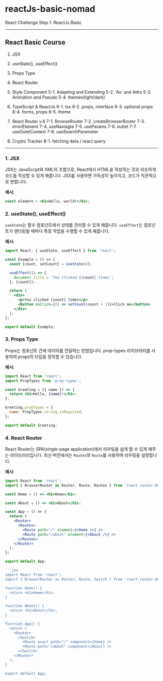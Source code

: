 # reactJs-basic-nomad

React Challenge Step 1. ReactJs Basic

---

## React Basic Course

1. JSX
2. useState(), useEffect()
3. Props Type
4. React Router

5. Style Component
   5-1. Adapting and Extending
   5-2. 'As' and Attrs
   5-3. Animation and Pseudo
   5-4. themes(light/dark)

6. TypeScript & ReactJs
   6-1. tsx
   6-2. props, interface
   6-3. optional props
   6-4. forms, props
   6-5. theme

7. React Router v.6
   7-1. BrowseRouter
   7-2. createBrowserRouter
   7-3. errorElement
   7-4. useNaviagte
   7-5. useParams
   7-6. outlet
   7-7. useOuletContext
   7-8. useSearchParameter

8. Crypto Tracker
   8-1. fetching data / react query

---

### 1. JSX

JSX는 JavaScript와 XML의 조합으로, React에서 HTML을 작성하는 것과 비슷하게 코드를 작성할 수 있게 해줍니다. JSX를 사용하면 가독성이 높아지고, 코드가 직관적으로 변합니다.

**예시:**

```jsx
const element = <h1>Hello, world!</h1>;
```

### 2. useState(), useEffect()

`useState`는 함수 컴포넌트에서 상태를 관리할 수 있게 해줍니다. `useEffect`는 컴포넌트가 렌더링될 때마다 특정 작업을 수행할 수 있게 해줍니다.

**예시:**

```jsx
import React, { useState, useEffect } from 'react';

const Example = () => {
  const [count, setCount] = useState(0);

  useEffect(() => {
    document.title = `You clicked ${count} times`;
  }, [count]);

  return (
    <div>
      <p>You clicked {count} times</p>
      <button onClick={() => setCount(count + 1)}>Click me</button>
    </div>
  );
};

export default Example;
```

### 3. Props Type

Props는 컴포넌트 간에 데이터를 전달하는 방법입니다. prop-types 라이브러리를 사용하여 props의 타입을 정의할 수 있습니다.

**예시:**

```jsx
import React from 'react';
import PropTypes from 'prop-types';

const Greeting = ({ name }) => {
  return <h1>Hello, {name}!</h1>;
};

Greeting.propTypes = {
  name: PropTypes.string.isRequired,
};

export default Greeting;
```

### 4. React Router

React Router는 SPA(single-page application)에서 라우팅을 쉽게 할 수 있게 해주는 라이브러리입니다. 최신 버전에서는 `Routes`와 `Route`를 사용하여 라우팅을 설정합니다.

**예시:**

````jsx
import React from 'react';
import { BrowserRouter as Router, Route, Routes } from 'react-router-dom';

const Home = () => <h1>Home</h1>;

const About = () => <h1>About</h1>;

const App = () => {
  return (
    <Router>
      <Routes>
        <Route path="/" element={<Home />} />
        <Route path="/about" element={<About />} />
      </Routes>
    </Router>
  );
};

export default App;

```jsx
import React from 'react';
import { BrowserRouter as Router, Route, Switch } from 'react-router-dom';

function Home() {
  return <h1>Home</h1>;
}

function About() {
  return <h1>About</h1>;
}

function App() {
  return (
    <Router>
      <Switch>
        <Route exact path="/" component={Home} />
        <Route path="/about" component={About} />
      </Switch>
    </Router>
  );
}

export default App;
````
